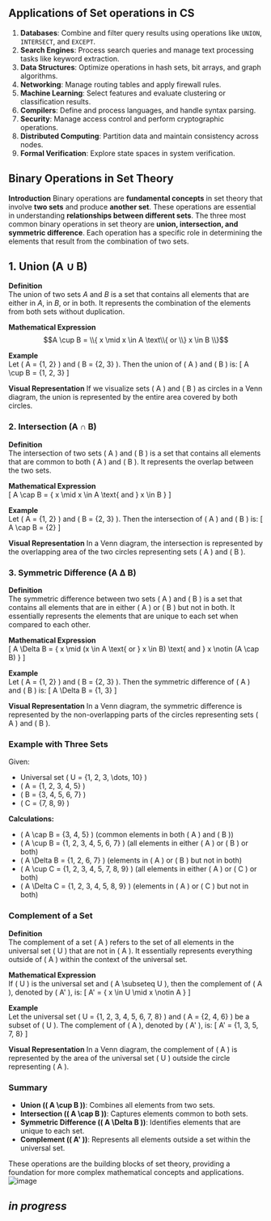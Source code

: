 ## Applications of Set operations in CS

1. **Databases**: Combine and filter query results using operations like `UNION`, `INTERSECT`, and `EXCEPT`.
2. **Search Engines**: Process search queries and manage text processing tasks like keyword extraction.
3. **Data Structures**: Optimize operations in hash sets, bit arrays, and graph algorithms.
4. **Networking**: Manage routing tables and apply firewall rules.
5. **Machine Learning**: Select features and evaluate clustering or classification results.
6. **Compilers**: Define and process languages, and handle syntax parsing.
7. **Security**: Manage access control and perform cryptographic operations.
8. **Distributed Computing**: Partition data and maintain consistency across nodes.
9. **Formal Verification**: Explore state spaces in system verification. 

## Binary Operations in Set Theory

**Introduction**
Binary operations are **fundamental concepts** in set theory that involve **two sets** and produce **another set**. These operations are essential in understanding **relationships between different sets**. The three most common binary operations in set theory are **union, intersection, and symmetric difference**. Each operation has a specific role in determining the elements that result from the combination of two sets.

## 1. Union (A ∪ B)

**Definition**  
The union of two sets $A$ and $B$ is a set that contains all elements that are either in $A$, in $B$, or in both. It represents the combination of the elements from both sets without duplication.

**Mathematical Expression**  
$$A \cup B = \\{ x \mid x \in A \text\\{ or \\} x \in B \\}$$

**Example**  
Let \( A = \{1, 2\} \) and \( B = \{2, 3\} \). Then the union of \( A \) and \( B \) is:
\[ A \cup B = \{1, 2, 3\} \]

**Visual Representation**
If we visualize sets \( A \) and \( B \) as circles in a Venn diagram, the union is represented by the entire area covered by both circles.

### 2. Intersection (A ∩ B)

**Definition**  
The intersection of two sets \( A \) and \( B \) is a set that contains all elements that are common to both \( A \) and \( B \). It represents the overlap between the two sets.

**Mathematical Expression**  
\[ A \cap B = \{ x \mid x \in A \text{ and } x \in B \} \]

**Example**  
Let \( A = \{1, 2\} \) and \( B = \{2, 3\} \). Then the intersection of \( A \) and \( B \) is:
\[ A \cap B = \{2\} \]

**Visual Representation**
In a Venn diagram, the intersection is represented by the overlapping area of the two circles representing sets \( A \) and \( B \).

### 3. Symmetric Difference (A Δ B)

**Definition**  
The symmetric difference between two sets \( A \) and \( B \) is a set that contains all elements that are in either \( A \) or \( B \) but not in both. It essentially represents the elements that are unique to each set when compared to each other.

**Mathematical Expression**  
\[ A \Delta B = \{ x \mid (x \in A \text{ or } x \in B) \text{ and } x \notin (A \cap B) \} \]

**Example**  
Let \( A = \{1, 2\} \) and \( B = \{2, 3\} \). Then the symmetric difference of \( A \) and \( B \) is:
\[ A \Delta B = \{1, 3\} \]

**Visual Representation**
In a Venn diagram, the symmetric difference is represented by the non-overlapping parts of the circles representing sets \( A \) and \( B \).

### Example with Three Sets

Given:
- Universal set \( U = \{1, 2, 3, \dots, 10\} \)
- \( A = \{1, 2, 3, 4, 5\} \)
- \( B = \{3, 4, 5, 6, 7\} \)
- \( C = \{7, 8, 9\} \)

**Calculations:**
- \( A \cap B = \{3, 4, 5\} \) (common elements in both \( A \) and \( B \))
- \( A \cup B = \{1, 2, 3, 4, 5, 6, 7\} \) (all elements in either \( A \) or \( B \) or both)
- \( A \Delta B = \{1, 2, 6, 7\} \) (elements in \( A \) or \( B \) but not in both)
- \( A \cup C = \{1, 2, 3, 4, 5, 7, 8, 9\} \) (all elements in either \( A \) or \( C \) or both)
- \( A \Delta C = \{1, 2, 3, 4, 5, 8, 9\} \) (elements in \( A \) or \( C \) but not in both)

### Complement of a Set

**Definition**  
The complement of a set \( A \) refers to the set of all elements in the universal set \( U \) that are not in \( A \). It essentially represents everything outside of \( A \) within the context of the universal set.

**Mathematical Expression**  
If \( U \) is the universal set and \( A \subseteq U \), then the complement of \( A \), denoted by \( A' \), is:
\[ A' = \{ x \in U \mid x \notin A \} \]

**Example**  
Let the universal set \( U = \{1, 2, 3, 4, 5, 6, 7, 8\} \) and \( A = \{2, 4, 6\} \) be a subset of \( U \). The complement of \( A \), denoted by \( A' \), is:
\[ A' = \{1, 3, 5, 7, 8\} \]

**Visual Representation**
In a Venn diagram, the complement of \( A \) is represented by the area of the universal set \( U \) outside the circle representing \( A \).

### Summary

- **Union (\( A \cup B \))**: Combines all elements from two sets.
- **Intersection (\( A \cap B \))**: Captures elements common to both sets.
- **Symmetric Difference (\( A \Delta B \))**: Identifies elements that are unique to each set.
- **Complement (\( A' \))**: Represents all elements outside a set within the universal set.

These operations are the building blocks of set theory, providing a foundation for more complex mathematical concepts and applications.
![image](https://lh3.googleusercontent.com/d/1jj8i8Am41OK5pOpWjOJSLHw6s3pAneF8)

***in progress***
---


